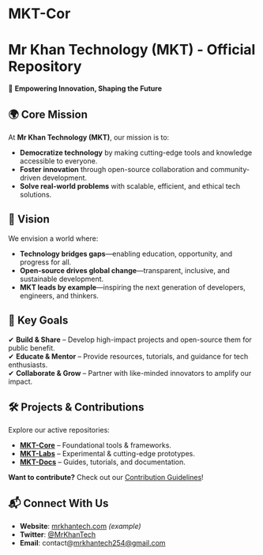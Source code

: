 # MKT-Cor
# **Mr Khan Technology (MKT) - Official Repository**  
🚀 **Empowering Innovation, Shaping the Future**  

## **🌍 Core Mission**  
At **Mr Khan Technology (MKT)**, our mission is to:  
- **Democratize technology** by making cutting-edge tools and knowledge accessible to everyone.  
- **Foster innovation** through open-source collaboration and community-driven development.  
- **Solve real-world problems** with scalable, efficient, and ethical tech solutions.  

## **🔮 Vision**  
We envision a world where:  
- **Technology bridges gaps**—enabling education, opportunity, and progress for all.  
- **Open-source drives global change**—transparent, inclusive, and sustainable development.  
- **MKT leads by example**—inspiring the next generation of developers, engineers, and thinkers.  

## **🎯 Key Goals**  
✔ **Build & Share** – Develop high-impact projects and open-source them for public benefit.  
✔ **Educate & Mentor** – Provide resources, tutorials, and guidance for tech enthusiasts.  
✔ **Collaborate & Grow** – Partner with like-minded innovators to amplify our impact.  

## **🛠️ Projects & Contributions**  
Explore our active repositories:  
- **[MKT-Core](https://github.com/...)** – Foundational tools & frameworks.  
- **[MKT-Labs](https://github.com/...)** – Experimental & cutting-edge prototypes.  
- **[MKT-Docs](https://github.com/...)** – Guides, tutorials, and documentation.  

**Want to contribute?** Check out our [Contribution Guidelines](CONTRIBUTING.md)!  

## **📬 Connect With Us**  
- **Website**: [mrkhantech.com](https://...) *(example)*  
- **Twitter**: [@MrKhanTech](https://twitter.com/...)  
- **Email**: contact@mrkhantech254@gmail.com 
